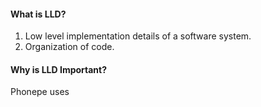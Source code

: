 #### What is  LLD?

1. Low level implementation details of a software system.
2. Organization of code.

#### Why is LLD Important?

Phonepe uses 